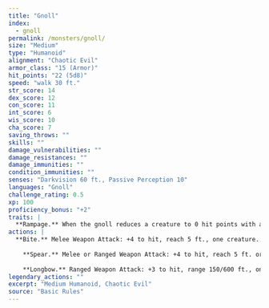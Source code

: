 ```yaml
---
title: "Gnoll"
index:
  - gnoll
permalink: /monsters/gnoll/
size: "Medium"
type: "Humanoid"
alignment: "Chaotic Evil"
armor_class: "15 (Armor)"
hit_points: "22 (5d8)"
speed: "walk 30 ft."
str_score: 14
dex_score: 12
con_score: 11
int_score: 6
wis_score: 10
cha_score: 7
saving_throws: ""
skills: ""
damage_vulnerabilities: ""
damage_resistances: ""
damage_immunities: ""
condition_immunities: ""
senses: "Darkvision 60 ft., Passive Perception 10"
languages: "Gnoll"
challenge_rating: 0.5
xp: 100
proficiency_bonus: "+2"
traits: |
  **Rampage.** When the gnoll reduces a creature to 0 hit points with a melee attack on its turn, the gnoll can take a bonus action to move up to half its speed and make a bite attack.
actions: |
  **Bite.** Melee Weapon Attack: +4 to hit, reach 5 ft., one creature. Hit: 4 (1d4 + 2) piercing damage.
    
    **Spear.** Melee or Ranged Weapon Attack: +4 to hit, reach 5 ft. or range 20/60 ft., one target. Hit: 5 (1d6 + 2) piercing damage, or 6 (1d8 + 2) piercing damage if used with two hands to make a melee attack.
    
    **Longbow.** Ranged Weapon Attack: +3 to hit, range 150/600 ft., one target. Hit: 5 (1d8 + 1) piercing damage.  
legendary_actions: ""
excerpt: "Medium Humanoid, Chaotic Evil"
source: "Basic Rules"
---
```

